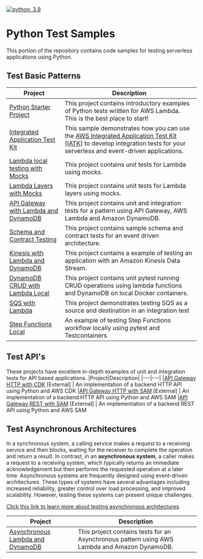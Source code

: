 [![python: 3.9](https://img.shields.io/badge/Python-3.9-green)](https://img.shields.io/badge/Python-3.9-green)

# Python Test Samples

This portion of the repository contains code samples for testing serverless applications using Python. 

## Test Basic Patterns
|Project|Description|
---|---
|[Python Starter Project](./apigw-lambda)|This project contains introductory examples of Python tests written for AWS Lambda. This is the best place to start!|
|[Integrated Application Test Kit](./integrated-application-test-kit)|This sample demonstrates how you can use the [AWS Integrated Application Test Kit (IATK)](https://awslabs.github.io/aws-iatk/) to develop integration tests for your serverless and event-driven applications.|
|[Lambda local testing with Mocks](./lambda-mock)|This project contains unit tests for Lambda using mocks.|
|[Lambda Layers with Mocks](./apigw-lambda-layer)|This project contains unit tests for Lambda layers using mocks.|
|[API Gateway with Lambda and DynamoDB](./apigw-lambda-dynamodb)|This project contains unit and integration tests for a pattern using API Gateway, AWS Lambda and Amazon DynamoDB.|
|[Schema and Contract Testing](./schema-and-contract-testing)|This project contains sample schema and contract tests for an event driven architecture.|
|[Kinesis with Lambda and DynamoDB](./kinesis-lambda-dynamodb)|This project contains a example of testing an application with an Amazon Kinesis Data Stream.|
|[DynamoDB CRUD with Lambda Local](./dynamodb-crud-lambda-local)|This project contains unit pytest running CRUD operations using lambda functions and DynamoDB on local Docker containers.|
|[SQS with Lambda](./apigw-sqs-lambda-sqs)|This project demonstrates testing SQS as a source and destination in an integration test|
|[Step Functions Local](./step-functions-local)| An example of testing Step Functions workflow locally using pytest and Testcontainers | 

## Test API's
These projects have excellent in-depth examples of unit and integration tests for API based applications. 
|Project|Description|
|---|---|
|[API Gateway HTTP with CDK](https://github.com/aws-samples/serverless-samples/tree/main/serverless-rest-api/python-http-cdk) [External] | An implementation of a backend HTTP API using Python and AWS CDK
|[API Gateway HTTP with SAM](https://github.com/aws-samples/serverless-samples/tree/main/serverless-rest-api/python-http-sam) [External] | An implementation of a backend HTTP API using Python and AWS SAM
|[API Gateway REST with SAM](https://github.com/aws-samples/serverless-samples/tree/main/serverless-rest-api/python-rest-sam) [External] | An implementation of a backend REST API using Python and AWS SAM

## Test Asynchronous Architectures
In a synchronous system, a calling service makes a request to a receiving service and then blocks, waiting for the receiver to complete the operation and return a result. In contrast, in an **asynchronous system**, a caller makes a request to a receiving system, which typically returns an immediate acknowledgement but then performs the requested operation at a later time. Asynchronous systems are frequently designed using event-driven architectures. These types of systems have several advantages including increased reliability, greater control over load processing, and improved scalability. However, testing these systems can present unique challenges.

[Click this link to learn more about testing asynchronous architectures](./README-ASYNC.md).

|Project|Description|
|---|---|
|[Asynchronous Lambda and DynamoDB](./async-lambda-dynamodb)|This project contains tests for an Asynchronous pattern using AWS Lambda and Amazon DynamoDB.|
